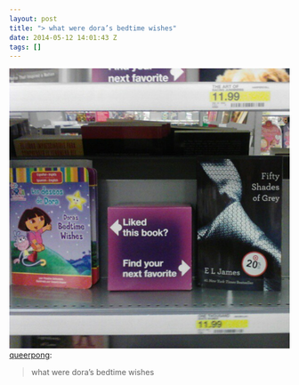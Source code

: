 ```yaml
---
layout: post
title: "> what were dora’s bedtime wishes"
date: 2014-05-12 14:01:43 Z
tags: []
---
```

![](/media/2014/05/85524900949.jpg)
[queerpong](http://queerpong.tumblr.com/post/39061376597/what-were-doras-bedtime-wishes):

> what were dora’s bedtime wishes
